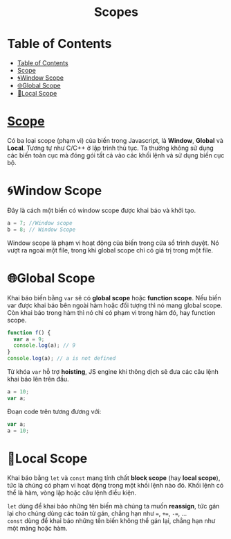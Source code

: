 <link rel='stylesheet' href='../../main.css'>

<div class="title">
    <center><h1 class="bigtitle">Scopes</h1></center>
</div>

# Table of Contents

- [Table of Contents](#table-of-contents)
- [Scope](#scope)
- [🌀Window Scope](#window-scope)
- [🌐Global Scope](#global-scope)
- [🗾Local Scope](#local-scope)

# [Scope](https://viblo.asia/p/tim-hieu-sau-hon-ve-scope-javascript-Qbq5QrRwKD8)

Có ba loại scope (phạm vi) của biến trong Javascript, là **Window**, **Global** và **Local**. Tương tự như C/C++ ở lập trình thủ tục. Ta thường không sử dụng các biến toàn cục mà đóng gói tất cả vào các khối lệnh và sử dụng biến cục bộ.

# 🌀Window Scope

Đây là cách một biến có window scope được khai báo và khởi tạo.

```js
a = 7; //Window scope
b = 8; // Window Scope
```

Window scope là phạm vi hoạt động của biến trong cửa sổ trình duyệt. Nó vượt ra ngoài một file, trong khi global scope chỉ có giá trị trong một file.

# 🌐Global Scope

Khai báo biến bằng `var` sẽ có **global scope** hoặc **function scope**. Nếu biến var được khai báo bên ngoài hàm hoặc đối tượng thì nó mang global scope. Còn khai báo trong hàm thì nó chỉ có phạm vi trong hàm đó, hay function scope.

```js
function f() {
  var a = 9;
  console.log(a); // 9
}
console.log(a); // a is not defined
```

Từ khóa `var` hỗ trợ **hoisting**, JS engine khi thông dịch sẽ đưa các câu lệnh khai báo lên trên đầu.

```js
a = 10;
var a;
```

Đoạn code trên tương đương với:

```js
var a;
a = 10;
```

# 🗾Local Scope

Khai báo bằng `let` và `const` mang tính chất **block scope** (hay **local scope**), tức là chúng có phạm vi hoạt động trong một khối lệnh nào đó. Khối lệnh có thể là hàm, vòng lặp hoặc câu lệnh điều kiện.

`let` dùng để khai báo những tên biến mà chúng ta muốn **reassign**, tức gán lại cho chúng dùng các toán tử gán, chẳng hạn như `=`, `+=`, `-=`, ...\
`const` dùng để khai báo những tên biến không thể gán lại, chẳng hạn như một mảng hoặc hàm.
